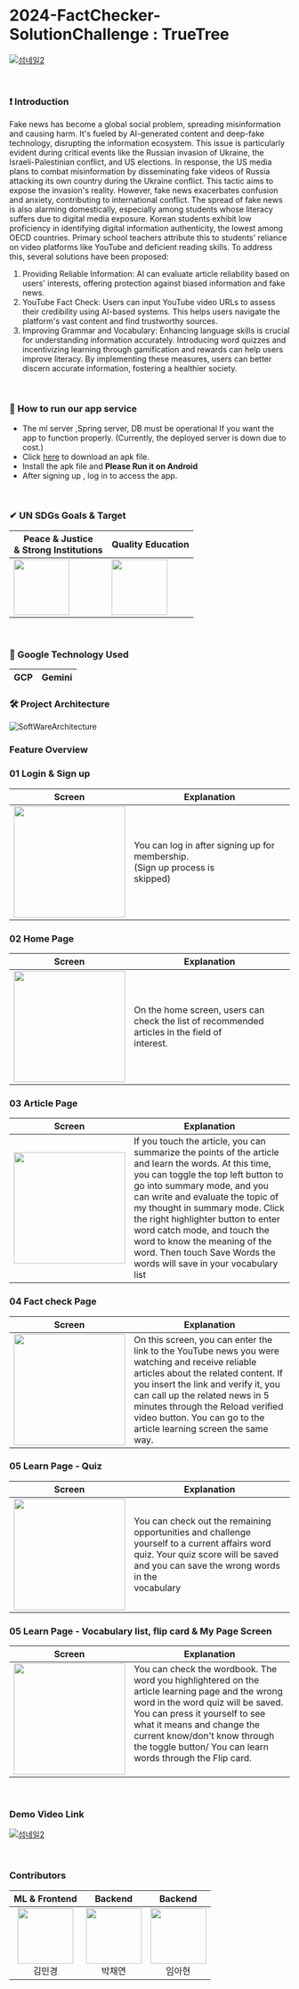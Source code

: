 # 2024-FactChecker-SolutionChallenge : TrueTree
[![섬네일2](https://github.com/2024-FactChecker-SolutionChallenge/.github/assets/80513699/d0634267-3f41-4f88-ba58-84caad146473)](https://youtu.be/gTzdcsdVyDA?si=ztaiq5W6plqFrXui)

<br>

### ❗️ Introduction

Fake news has become a global social problem, spreading misinformation and causing harm. It's fueled by AI-generated content and deep-fake technology, disrupting the information ecosystem. This issue is particularly evident during critical events like the Russian invasion of Ukraine, the Israeli-Palestinian conflict, and US elections.
In response, the US media plans to combat misinformation by disseminating fake videos of Russia attacking its own country during the Ukraine conflict. This tactic aims to expose the invasion's reality. However, fake news exacerbates confusion and anxiety, contributing to international conflict.
The spread of fake news is also alarming domestically, especially among students whose literacy suffers due to digital media exposure. Korean students exhibit low proficiency in identifying digital information authenticity, the lowest among OECD countries. Primary school teachers attribute this to students' reliance on video platforms like YouTube and deficient reading skills.
To address this, several solutions have been proposed:
1. Providing Reliable Information: AI can evaluate article reliability based on users' interests, offering protection against biased information and fake news.
2. YouTube Fact Check: Users can input YouTube video URLs to assess their credibility using AI-based systems. This helps users navigate the platform's vast content and find trustworthy sources.
3. Improving Grammar and Vocabulary: Enhancing language skills is crucial for understanding information accurately. Introducing word quizzes and incentivizing learning through gamification and rewards can help users improve literacy.
By implementing these measures, users can better discern accurate information, fostering a healthier society.
<br>

### 📲 How to run our app service
- The ml server ,Spring server, DB must be operational If you want the app to function properly. (Currently, the deployed server is down due to cost.)
- Click [here](https://drive.google.com/file/d/12P7t5pfcHeHM_kRQZn1H-NksrPiNK_a4/view?usp=drive_link) to download an apk file.
- Install the apk file and **Please Run it on Android**
- After signing up ,  log in to access the app.

<br>

### ✔ UN SDGs Goals & Target
| Peace & Justice <br> & Strong Institutions | Quality Education  | 
| --- | --- |
|<img src="https://github.com/2024-FactChecker-SolutionChallenge/.github/assets/61193581/aff497a5-b035-429a-a02b-a91864d6dfbf" width="100"/> | <img src="https://github.com/2024-FactChecker-SolutionChallenge/.github/assets/80513699/e92fc805-92d7-4b13-96cf-a989b4393c4d" width="100"/>


<br>

### 🔧 Google Technology Used
| GCP | Gemini  |
| --- | --- |

### 🛠 Project Architecture
![SoftWareArchitecture](https://github.com/dsc-sookmyung/2024-FactChecker-SolutionChallenge/assets/80513699/a0a2f459-9be7-4307-b82f-f27ecdce8cb6)

### Feature Overview
### 01 Login & Sign up
| Screen                                                                                                                         | Explanation                              |
|--------------------------------------------------------------------------------------------------------------------------------|------------------------------------------|
|<img src ="https://github.com/2024-FactChecker-SolutionChallenge/.github/assets/61193581/e3627254-43ba-411d-807e-0dfb20ba61ed" width = "200"/>| You can log in after signing up for membership. <br>(Sign up process is skipped)&nbsp;&nbsp;&nbsp;&nbsp;&nbsp;&nbsp;&nbsp;&nbsp;&nbsp;&nbsp;&nbsp;&nbsp;&nbsp;&nbsp;&nbsp;&nbsp;&nbsp;&nbsp;&nbsp;&nbsp;&nbsp;&nbsp;&nbsp;&nbsp;&nbsp;&nbsp;&nbsp;&nbsp;&nbsp;&nbsp;&nbsp;&nbsp;&nbsp;&nbsp;&nbsp;&nbsp;&nbsp;&nbsp;|

### 02 Home Page
| Screen                                                                                                                         | Explanation                              |
|--------------------------------------------------------------------------------------------------------------------------------|------------------------------------------|
|<img src ="https://github.com/2024-FactChecker-SolutionChallenge/.github/assets/61193581/a71132bb-2a6b-4e3b-8ef9-b83340528fd7" width = "200"/>| On the home screen, users can check the list of recommended articles in the field of interest.&nbsp;&nbsp;&nbsp;&nbsp;&nbsp;&nbsp;&nbsp;&nbsp;&nbsp;&nbsp;&nbsp;&nbsp;&nbsp;&nbsp;&nbsp;&nbsp;&nbsp;&nbsp;&nbsp;&nbsp;&nbsp;&nbsp;&nbsp;&nbsp;&nbsp;&nbsp;&nbsp;&nbsp;&nbsp;&nbsp;&nbsp;&nbsp;&nbsp;&nbsp;&nbsp;&nbsp;&nbsp;&nbsp;|

### 03 Article Page
| Screen                                                                                                                         | Explanation                              |
|--------------------------------------------------------------------------------------------------------------------------------|------------------------------------------|
|<img src ="https://github.com/2024-FactChecker-SolutionChallenge/.github/assets/61193581/06930b8c-4a81-4e99-bfaf-a200bc85e332" width = "200"/>| If you touch the article, you can summarize the points of the article and learn the words. At this time, you can toggle the top left button to go into summary mode, and you can write and evaluate the topic of my thought in summary mode. Click the right highlighter button to enter word catch mode, and touch the word to know the meaning of the word. Then touch Save Words the words will save in your vocabulary list &nbsp;&nbsp;&nbsp;&nbsp;&nbsp;&nbsp;&nbsp;&nbsp;&nbsp;&nbsp;&nbsp;&nbsp;&nbsp;&nbsp;&nbsp;&nbsp;&nbsp;&nbsp;&nbsp;&nbsp;&nbsp;&nbsp;&nbsp;&nbsp;&nbsp;&nbsp;&nbsp;&nbsp;&nbsp;&nbsp;&nbsp;&nbsp;&nbsp;&nbsp;&nbsp;&nbsp;&nbsp;&nbsp;|


### 04 Fact check Page
| Screen                                                                                                                         | Explanation                              |
|--------------------------------------------------------------------------------------------------------------------------------|------------------------------------------|
|<img src ="https://github.com/2024-FactChecker-SolutionChallenge/.github/assets/61193581/08cae8e2-1b84-49d2-98bd-64d7157ca7dc" width = "200"/>| On this screen, you can enter the link to the YouTube news you were watching and receive reliable articles about the related content. If you insert the link and verify it, you can call up the related news in 5 minutes through the Reload verified video button. You can go to the article learning screen the same way. &nbsp;&nbsp;&nbsp;&nbsp;&nbsp;&nbsp;&nbsp;&nbsp;&nbsp;&nbsp;&nbsp;&nbsp;&nbsp;&nbsp;&nbsp;&nbsp;&nbsp;&nbsp;&nbsp;&nbsp;&nbsp;&nbsp;&nbsp;&nbsp;&nbsp;&nbsp;&nbsp;&nbsp;&nbsp;&nbsp;&nbsp;&nbsp;&nbsp;&nbsp;&nbsp;&nbsp;&nbsp;&nbsp;|

### 05 Learn Page - Quiz
| Screen                                                                                                                         | Explanation                              |
|--------------------------------------------------------------------------------------------------------------------------------|------------------------------------------|
|<img src ="https://github.com/2024-FactChecker-SolutionChallenge/.github/assets/61193581/bdc2c5ae-8571-417f-a8fa-7bc6a43aca2f" width = "200"/>|  You can check out the remaining opportunities and challenge yourself to a current affairs word quiz. Your quiz score will be saved and you can save the wrong words in the vocabulary&nbsp;&nbsp;&nbsp;&nbsp;&nbsp;&nbsp;&nbsp;&nbsp;&nbsp;&nbsp;&nbsp;&nbsp;&nbsp;&nbsp;&nbsp;&nbsp;&nbsp;&nbsp;&nbsp;&nbsp;&nbsp;&nbsp;&nbsp;&nbsp;&nbsp;&nbsp;&nbsp;&nbsp;&nbsp;&nbsp;&nbsp;&nbsp;&nbsp;&nbsp;&nbsp;&nbsp;&nbsp;&nbsp;|

### 05 Learn Page - Vocabulary list, flip card & My Page Screen
| Screen                                                                                                                         | Explanation                              |
|--------------------------------------------------------------------------------------------------------------------------------|------------------------------------------|
|<img src ="https://github.com/2024-FactChecker-SolutionChallenge/.github/assets/61193581/23d69a1d-2002-407f-96b2-44020cc6ff75" width = "200"/>|  You can check the wordbook. The word you highlightered on the article learning page and the wrong word in the word quiz will be saved. You can press it yourself to see what it means and change the current know/don't know through the toggle button/ You can learn words through the Flip card. &nbsp;&nbsp;&nbsp;&nbsp;&nbsp;&nbsp;&nbsp;&nbsp;&nbsp;&nbsp;&nbsp;&nbsp;&nbsp;&nbsp;&nbsp;&nbsp;&nbsp;&nbsp;&nbsp;&nbsp;&nbsp;&nbsp;&nbsp;&nbsp;&nbsp;&nbsp;&nbsp;&nbsp;&nbsp;&nbsp;&nbsp;&nbsp;&nbsp;&nbsp;&nbsp;&nbsp;&nbsp;&nbsp;|

<br>

### Demo Video Link
[![섬네일2](https://github.com/2024-FactChecker-SolutionChallenge/.github/assets/80513699/d0634267-3f41-4f88-ba58-84caad146473)](https://youtu.be/gTzdcsdVyDA?si=ztaiq5W6plqFrXui)


<br>

### Contributors
| ML & Frontend | Backend | Backend | 
|:----------:|:----------:|:----------:|
| [<img src="https://avatars.githubusercontent.com/u/81565724?v=4" alt="" style="width:100px;100px;">](https://github.com/yulleta)<br/><div align="center">김민경</div> | [<img src="https://avatars.githubusercontent.com/u/61193581?v=4" alt="" style="width:100px;100px;">](https://github.com/Yeon-chae)<br/><div align="center">박채연</div> | [<img src="https://avatars.githubusercontent.com/u/80513699?v=4" alt="" style="width:100px;100px;">](https://github.com/ahyeon-github) <br/><div align="center">임아현</div>
